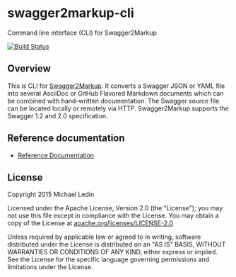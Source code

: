 # swagger2markup-cli
Command line interface (CLI) for Swagger2Markup

[![Build Status](https://travis-ci.org/mxl/swagger2markup-cli.svg)](https://travis-ci.org/mxl/swagger2markup-cli)

## Overview

This is CLI for [Swagger2Markup](https://github.com/Swagger2Markup/swagger2markup).
It converts a Swagger JSON or YAML file into several AsciiDoc or GitHub Flavored Markdown documents which can be combined with hand-written documentation. The Swagger source file can be located locally or remotely via HTTP. Swagger2Markup supports the Swagger 1.2 and 2.0 specification.

## Reference documentation
- [Reference Documentation](http://swagger2markup.readme.io/)

## License

Copyright 2015 Michael Ledin

Licensed under the Apache License, Version 2.0 (the "License");
you may not use this file except in compliance with the License.
You may obtain a copy of the License at [apache.org/licenses/LICENSE-2.0](http://www.apache.org/licenses/LICENSE-2.0)

Unless required by applicable law or agreed to in writing, software
distributed under the License is distributed on an "AS IS" BASIS,
WITHOUT WARRANTIES OR CONDITIONS OF ANY KIND, either express or implied.
See the License for the specific language governing permissions and
limitations under the License.